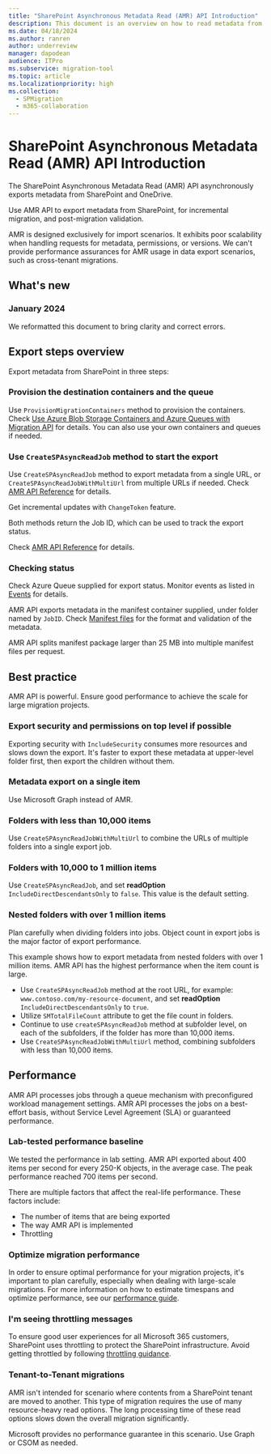 ```yaml
---
title: "SharePoint Asynchronous Metadata Read (AMR) API Introduction"
description: This document is an overview on how to read metadata from SharePoint, targeted to SharePoint migration tool developers.
ms.date: 04/18/2024
ms.author: ranren
author: underreview
manager: dapodean
audience: ITPro
ms.subservice: migration-tool
ms.topic: article
ms.localizationpriority: high
ms.collection:
  - SPMigration
  - m365-collaboration
---
```

# SharePoint Asynchronous Metadata Read (AMR) API Introduction

The SharePoint Asynchronous Metadata Read (AMR) API asynchronously exports metadata from SharePoint and OneDrive.

Use AMR API to export metadata from SharePoint, for incremental migration, and post-migration validation.

AMR is designed exclusively for import scenarios. It exhibits poor scalability when handling requests for metadata, permissions, or versions. We can't provide performance assurances for AMR usage in data export scenarios, such as cross-tenant migrations.

## What's new

### January 2024

We reformatted this document to bring clarity and correct errors.

## Export steps overview

Export metadata from SharePoint in three steps:

### Provision the destination containers and the queue

Use `ProvisionMigrationContainers` method to provision the containers. Check [Use Azure Blob Storage Containers and Azure Queues with Migration API](migration-azure.md) for details. You can also use your own containers and queues if needed.

### Use `CreateSPAsyncReadJob` method to start the export

Use `CreateSPAsyncReadJob` method to export metadata from a single URL, or `CreateSPAsyncReadJobWithMultiUrl` from multiple URLs if needed. Check [AMR API Reference](amr-api-reference.md) for details.

Get incremental updates with `ChangeToken` feature.

Both methods return the Job ID, which can be used to track the export status.

Check [AMR API Reference](amr-api-reference.md) for details.

### Checking status

Check Azure Queue supplied for export status. Monitor events as listed in [Events](migration-events.md) for details.

AMR API exports metadata in the manifest container supplied, under folder named by `JobID`. Check [Manifest files](migration-manifest.md) for the format and validation of the metadata.

AMR API splits manifest package larger than 25 MB into multiple manifest files per request.

## Best practice

AMR API is powerful. Ensure good performance to achieve the scale for large migration projects.

### Export security and permissions on top level if possible

Exporting security with `IncludeSecurity` consumes more resources and slows down the export. It's faster to export these metadata at upper-level folder first, then export the children without them.

### Metadata export on a single item

Use Microsoft Graph instead of AMR.

### Folders with less than 10,000 items

Use `CreateSPAsyncReadJobWithMultiUrl` to combine the URLs of multiple folders into a single export job.

### Folders with 10,000 to 1 million items

Use `CreateSPAsyncReadJob`, and set **readOption** `IncludeDirectDescendantsOnly` to `false`. This value is the default setting.

### Nested folders with over 1 million items

Plan carefully when dividing folders into jobs. Object count in export jobs is the major factor of export performance.

This example shows how to export metadata from nested folders with over 1 million items. AMR API has the highest performance when the item count is large.

- Use `CreateSPAsyncReadJob` method at the root URL, for example: `www.contoso.com/my-resource-document`, and set **readOption** `IncludeDirectDescendantsOnly` to `true`.
- Utilize `SMTotalFileCount` attribute to get the file count in folders.
- Continue to use `createSPAsyncReadJob` method at subfolder level, on each of the subfolders, if the folder has more than 10,000 items.
- Use `CreateSPAsyncReadJobWithMultiUrl` method, combining subfolders with less than 10,000 items.

## Performance

AMR API processes jobs through a queue mechanism with preconfigured workload management settings. AMR API processes the jobs on a best-effort basis, without Service Level Agreement (SLA) or guaranteed performance.

### Lab-tested performance baseline

We tested the performance in lab setting. AMR API exported about 400 items per second for every 250-K objects, in the average case. The peak performance reached 700 items per second.

There are multiple factors that affect the real-life performance. These factors include:

- The number of items that are being exported
- The way AMR API is implemented
- Throttling

### Optimize migration performance

In order to ensure optimal performance for your migration projects, it's important to plan carefully, especially when dealing with large-scale migrations. For more information on how to estimate timespans and optimize performance, see our [performance guide](/sharepointmigration/sharepoint-online-and-onedrive-migration-speed).

### I'm seeing throttling messages

To ensure good user experiences for all Microsoft 365 customers, SharePoint uses throttling to protect the SharePoint infrastructure. Avoid getting throttled by following [throttling guidance](https://aka.ms/spo429).

### Tenant-to-Tenant migrations

AMR isn't intended for scenario where contents from a SharePoint tenant are moved to another. This type of migration requires the use of many resource-heavy read options. The long processing time of these read options slows down the overall migration significantly.

Microsoft provides no performance guarantee in this scenario. Use Graph or CSOM as needed.
